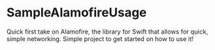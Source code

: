 # SampleAlamofireUsage
Quick first take on Alamofire, the library for Swift that allows for quick, simple networking. Simple project to get started on how to use it!
